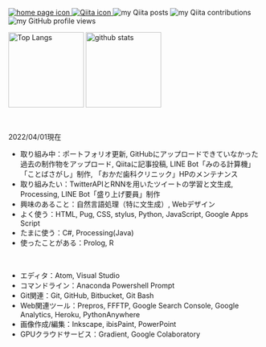 <p>
  <a href="https://probabilityhill.github.io/okadanao.github.io/" target="_blank" rel="noopener">
    <img alt="home page icon" src="https://img.shields.io/badge/-HP-red?style=flat&amp;logo=homeassistant&amp;logoColor=white">
  </a>  
  <a href="http://qiita.com/probabilityhill" target="_blank" rel="noopener">
    <img alt="Qiita icon" src="https://img.shields.io/badge/-Qiita-55C500?style=flat&amp;logo=qiita&amp;logoColor=white">
  </a>
  <img alt="my Qiita posts" src="https://qiita-badge.apiapi.app/s/probabilityhill/posts.svg" />
  <img alt="my Qiita contributions" src="https://qiita-badge.apiapi.app/s/probabilityhill/contributions.svg" />
  <img alt="my GitHub profile views" src="https://komarev.com/ghpvc/?username=probabilityhill&color=yellow" />
</p>

<p>
  <img alt="Top Langs" height="150" src="https://github-readme-stats.vercel.app/api/top-langs/?username=probabilityhill&layout=compact&hide_title=true&hide_border=true&langs_count=10&theme=dracula" />
  <img alt="github stats" height="150" src="https://github-readme-stats.vercel.app/api?username=probabilityhill&count_private=true&show_icons=true&hide_border=true&hide_title=true&include_all_commits=true&theme=dracula" />
</p>

<br>

<!-- - 🧬💊🩸🍂🗿🕯️🥑🍋🧀🥩🍚🍣🍰🫖🔰🎴 -->
2022/04/01現在
- 取り組み中：ポートフォリオ更新, GitHubにアップロードできていなかった過去の制作物をアップロード, Qiitaに記事投稿, LINE Bot「みのる計算機」「ことばさがし」制作, 「おかだ歯科クリニック」HPのメンテナンス
- 取り組みたい：TwitterAPIとRNNを用いたツイートの学習と文生成, Processing, LINE Bot「盛り上げ要員」制作
- 興味のあること：自然言語処理（特に文生成）, Webデザイン
- よく使う：HTML, Pug, CSS, stylus, Python, JavaScript, Google Apps Script
- たまに使う：C#, Processing(Java)
- 使ったことがある：Prolog, R
<br>

- エディタ：Atom, Visual Studio
- コマンドライン：Anaconda Powershell Prompt
- Git関連：Git, GitHub, Bitbucket, Git Bash
- Web関連ツール：Prepros, FFFTP, Google Search Console, Google Analytics, Heroku, PythonAnywhere
- 画像作成/編集：Inkscape, ibisPaint, PowerPoint
- GPUクラウドサービス：Gradient, Google Colaboratory

